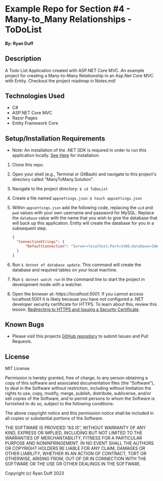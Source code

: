 # Example Repo for Section #4 - Many-to_Many Relationships - ToDoList

#### By: Ryan Duff

## Description
A Todo List Application created with ASP.NET Core MVC. An example project for creating a Many-to-Many Relationship in an Asp.Net Core MVC with Entity. Checkout the project roadmap in Notes.md!

## Technologies Used
- C#
- ASP.NET Core MVC
- Razor Pages
- Entity Framework Core

## Setup/Installation Requirements
- Note: An installation of the .NET SDK is required in order to run this application locally. [See Here](https://dotnet.microsoft.com/en-us/) for installation.
1. Clone this repo.
2. Open your shell (e.g., Terminal or GitBash) and navigate to this project's directory called "ManyToMany.Solution". 
3. Navigate to the project directory: `$ cd ToDoList`
4. Create a file named `appsettings.json`: `$ touch appsettings.json`
5. Within `appsettings.json` add the following code, replacing the `uid` and `pwd` values with your own username and password for MySQL. Replace the `database` value with the name that you wish to give the database that will back up this application. Entity will create the database for you in a subsequent step. 

    ```json
    {
      "ConnectionStrings": {
          "DefaultConnection": "Server=localhost;Port=3306;database=[DATABASE-NAME];uid=[YOUR-USERNAME];pwd=[YOUR-MYSQL-PASSWORD];"
      }
    }
    ```
6. Run `$ dotnet ef database update`. This command will create the database and required tables on your local machine.
7. Run `$ dotnet watch run` in the command line to start the project in development mode with a watcher.
8. Open the browser at: _https://localhost:5001_. If you cannot access localhost:5001 it is likely because you have not configured a .NET developer security certificate for HTTPS. To learn about this, review this lesson: [Redirecting to HTTPS and Issuing a Security Certificate](https://www.learnhowtoprogram.com/c-and-net/basic-web-applications/redirecting-to-https-and-issuing-a-security-certificate).

## Known Bugs
- Please visit this projects [GitHub repository]() to submit Issues and Pull Requests.

## License
MIT License

Permission is hereby granted, free of charge, to any person obtaining a copy of this software and associated documentation files (the “Software”), to deal in the Software without restriction, including without limitation the rights to use, copy, modify, merge, publish, distribute, sublicense, and/or sell copies of the Software, and to permit persons to whom the Software is furnished to do so, subject to the following conditions:

The above copyright notice and this permission notice shall be included in all copies or substantial portions of the Software.

THE SOFTWARE IS PROVIDED “AS IS”, WITHOUT WARRANTY OF ANY KIND, EXPRESS OR IMPLIED, INCLUDING BUT NOT LIMITED TO THE WARRANTIES OF MERCHANTABILITY, FITNESS FOR A PARTICULAR PURPOSE AND NONINFRINGEMENT. IN NO EVENT SHALL THE AUTHORS OR COPYRIGHT HOLDERS BE LIABLE FOR ANY CLAIM, DAMAGES OR OTHER LIABILITY, WHETHER IN AN ACTION OF CONTRACT, TORT OR OTHERWISE, ARISING FROM, OUT OF OR IN CONNECTION WITH THE SOFTWARE OR THE USE OR OTHER DEALINGS IN THE SOFTWARE.

Copyright (c) Ryan Duff 2023 
